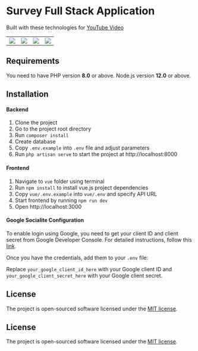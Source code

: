 # Survey Full Stack Application

Built with these technologies for [YouTube Video](https://youtu.be/WLQDpY7lOLg)
<table>
    <tr>
        <td>
            <a href="https://laravel.com"><img src="https://i.imgur.com/pBNT1yy.png" /></a>
        </td>
        <td>
            <a href="https://vuejs.org/"><img src="https://i.imgur.com/BxQe48y.png" /></a>
        </td>
        <td>
            <a href="https://tailwindcss.com/"><img src="https://i.imgur.com/wdYXsgR.png" /></a>
        </td>
        <td>
            <img src="https://i.imgur.com/Kp5kTUp.png" />
        </td>
    </tr>
</table> 


## Requirements
You need to have PHP version **8.0** or above. Node.js version **12.0** or above.

## Installation

#### Backend
1. Clone the project
2. Go to the project root directory
3. Run `composer install`
4. Create database
5. Copy `.env.example` into `.env` file and adjust parameters
6. Run `php artisan serve` to start the project at http://localhost:8000

#### Frontend
1. Navigate to `vue` folder using terminal
2. Run `npm install` to install vue.js project dependencies
3. Copy `vue/.env.example` into `vue/.env` and specify API URL
4. Start frontend by running `npm run dev`
5. Open http://localhost:3000

#### Google Socialite Configuration

To enable login using Google, you need to get your client ID and client secret from Google Developer Console. For detailed instructions, follow this [link](https://techsolutionstuff.com/post/laravel-8-socialite-login-with-google-account).

Once you have the credentials, add them to your `.env` file:

Replace `your_google_client_id_here` with your Google client ID and `your_google_client_secret_here` with your Google client secret.

## License

The project is open-sourced software licensed under the [MIT license](https://opensource.org/licenses/MIT).


## License

The project is open-sourced software licensed under the [MIT license](https://opensource.org/licenses/MIT).

